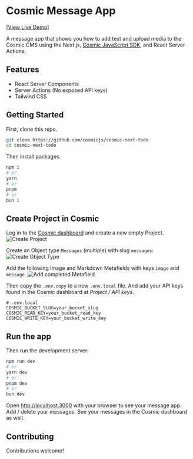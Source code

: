 # Cosmic Message App

[[View Live Demo](https://cosmic-message-app.vercel.app/)]

A message app that shows you how to add text and upload media to the Cosmic CMS using the Next.js, [Cosmic JavaScript SDK](https://www.npmjs.com/package/@cosmicjs/sdk), and React Server Actions.

## Features

- React Server Components
- Server Actions (No exposed API keys)
- Tailwind CSS

## Getting Started

First, clone this repo.

```bash
git clone https://github.com/cosmicjs/cosmic-next-todo
cd cosmic-next-todo
```

Then install packages.

```bash
npm i
# or
yarn
# or
pnpm
# or
bun i
```

## Create Project in Cosmic

Log in to the [Cosmic dashboard](https://app.cosmicjs.com/) and create a new empty Project.
![Create Project](https://imgix.cosmicjs.com/43a54cf0-3333-11ef-a504-63e081e4680f-message-app-model-settings.png?w=2000&auto=forat,compression)

Create an Object type `Messages` (multiple) with slug `messages`:
![Create Object Type](https://imgix.cosmicjs.com/01289440-3333-11ef-a504-63e081e4680f-message-app-model.png?w=2000&auto=forat,compression)

Add the following Image and Markdown Metafields with keys `image` and `message`.
![Add completed Metafield](https://imgix.cosmicjs.com/01289440-3333-11ef-a504-63e081e4680f-message-app-model.png?w=2000&auto=forat,compression)

Then copy the `.env.copy` to a new `.env.local` file. And add your API keys found in the Cosmic dashboard at _Project / API keys_.

```
# .env.local
COSMIC_BUCKET_SLUG=your_bucket_slug
COSMIC_READ_KEY=your_bucket_read_key
COSMIC_WRITE_KEY=your_bucket_write_key
```

## Run the app

Then run the development server:

```bash
npm run dev
# or
yarn dev
# or
pnpm dev
# or
bun dev
```

Open [http://localhost:3000](http://localhost:3000) with your browser to see your message app. Add / delete your messages. See your messages in the Cosmic dashboard as well.

## Contributing

Contributions welcome!
